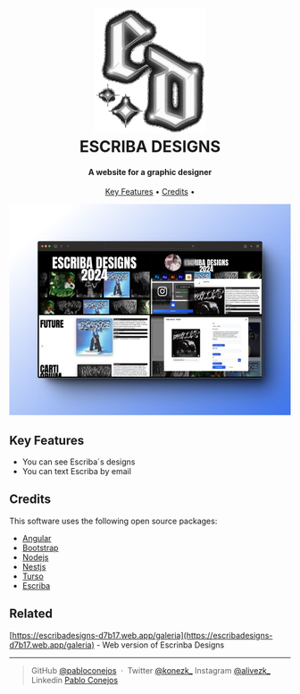 
<h1 align="center">
  <br>
  <a href="https://escribadesigns-d7b17.web.app/galeria"><img 
    src="./src/assets/logos/logo_ed.png" alt="Icono Spotify" width="200"></a>
  <br>
  ESCRIBA DESIGNS
  <br>
</h1>

<h4 align="center">A website for a graphic designer</h4>


<p align="center">
  <a href="#key-features">Key Features</a> •
  <a href="#credits">Credits</a> •
</p>

![screenshot](./src/assets/otros/1716820618445.jpeg)

## Key Features

* You can see Escriba´s designs
* You can text Escriba by email

## Credits

This software uses the following open source packages:

- [Angular](https://angular.io/)
- [Bootstrap](https://getbootstrap.com/)
- [Nodejs](https://nodejs.org/en/)
- [Nestjs](https://nestjs.com/)
- [Turso](https://turso.tech/)
- [Escriba](https://www.instagram.com/escribadesigns/)

## Related

[https://escribadesigns-d7b17.web.app/galeria](https://escribadesigns-d7b17.web.app/galeria) - Web version of Escrinba Designs

---

> GitHub [@pabloconejos](https://github.com/pabloconejos) &nbsp;&middot;&nbsp;
> Twitter [@konezk_](https://twitter.com/konezk_)
> Instagram [@alivezk_](https://www.instagram.com/alivezk_/)
> Linkedin [Pablo Conejos](www.linkedin.com/in/pablo-conejos-chirivella-145024252)



